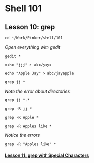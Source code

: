 # Shell 101
## Lesson 10: grep

`cd ~/Work/Pinker/shell/101`

*Open everything with gedit*

`gedit *`

`echo "jjj" > abc/yoyo`

`echo "Apple Jay" > abc/jayapple`

`grep jj *`

*Note the error about directories*

`grep jj *.*`

`grep -R jj *`

`grep -R Apple *`

`grep -R Apples like *`

*Notice the errors*

`grep -R "Apples like" *`

#### [Lesson 11: grep with Special Characters](https://github.com/inkVerb/pinker/blob/master/101-shell/Lesson-11.md)
